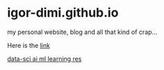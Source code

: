 # igor-dimi.github.io
my personal website, blog and all that kind of crap...

Here is the [link][id]

[id]: https://igor-dimi.github.io 

[data-sci ai ml learning res](https://igor-dimi.github.io/datasci-learning)
